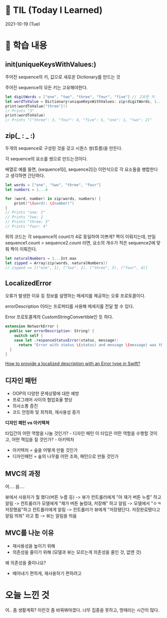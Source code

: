 # 📌 TIL (Today I Learned)
2021-10-19 (Tue)

# 📖 학습 내용

## init(uniqueKeysWithValues:)

주어진 sequence의 키, 값으로 새로운 Dictionary를 만드는 것

주어진 sequence의 모든 키는 고유해야한다.

```swift
let digitWords = ["one", "two", "three", "four", "five"] // 고유한 키
let wordToValue = Dictionary(uniqueKeysWithValues: zip(digitWords, 1...5))
print(wordToValue["three"]!)
// Prints "3"
print(wordToValue)
// Prints "["three": 3, "four": 4, "five": 5, "one": 1, "two": 2]"
```

## zip(_ : _ :)

두개의 sequence로 구성된 것을 갖고 시퀀스 쌍(튜플)을 만든다. 

각 sequence의 요소를 쌍으로 만드는것이다.

배열로 예를 들면, (sequence1[i], sequence2[i]) 이런식으로 각 요소들을 병합한다고 생각하면 간단하다.

```swift
let words = ["one", "two", "three", "four"]
let numbers = 1...4

for (word, number) in zip(words, numbers) {
    print("\(word): \(number)")
}
// Prints "one: 1"
// Prints "two: 2
// Prints "three: 3"
// Prints "four: 4"
```

위의 코드는 각 sequence의 count가 4로 동일하여 이쁘게? 짝이 이뤄지는데, 만일 sequence1.count > sequence2.count 라면, 요소의 개수가 적은 sequence2에 맞춰 짝이 이뤄진다.

```swift
let naturalNumbers = 1...Int.max
let zipped = Array(zip(words, naturalNumbers))
// zipped == [("one", 1), ("two", 2), ("three", 3), ("four", 4)]
```

## LocalizedError

오류가 발생한 이유 등 정보를 설명하는 메세지를 제공하는 오류 프로토콜이다.

errorDescription 이라는 프로퍼티를 사용해 메세지를 전달 할 수 있다.

Error 프로토콜계의 CustomStringConvertible인 듯 하다.

```swift
extension NetworkError {
  public var errorDescription: String? {
    switch self {
    case let .responseStatusError(status, message):
      return "Error with status \(status) and message \(message) was thrown"
  }
}
```
[How to provide a localized description with an Error type in Swift?](https://stackoverflow.com/questions/39176196/how-to-provide-a-localized-description-with-an-error-type-in-swift)

## 디자인 패턴

- OOP의 다양한 문제상황에 대한 예방
- 프로그래머 사이의 협업효율 향상
- 의사소통 증진
- 코드 안정화 및 최적화, 재사용성 증가

**디자인 패턴 vs 아키텍쳐**

타입간의 어떤 역할을 나눌 것인가? - 디자인 패턴
이 타입은 어떤 역할을 수행할 것이고, 어떤 책임을 질 것인가? - 아키텍처

- 아키텍처 = 숲을 어떻게 만들 것인가
- 디자인패턴 = 숲의 나무를 어떤 조화, 패턴으로 만들 것인가

## MVC의 과정

어.... 음....

뷰에서 사용자가 뭘 했다(버튼 누름 등) -> 뷰가 컨트롤러에게 "야 쟤가 버튼 누름" 하고 알림 -> 컨트롤러가 모델에게 "쟤가 버튼 눌렀대, 저장해" 하고 알림 -> 모델에서 "ㅇㅋ 저장했음"하고 컨트롤러에게 알림 -> 컨트롤러가 뷰에게 "저장됐단다. 저장완료됐다고 알림 띄워" 라고 함 -> 뷰는 알림을 띄움


## MVC를 나눈 이유

- 재사용성을 높이기 위해
- 의존성을 줄이기 위해 (모델과 뷰는 모르는게 의존성을 줄인 것, 없앤 것) 

왜 의존성을 줄이나요?

- 떼어내기 편하게, 재사용하기 편하려고

# 오늘 느낀 것
어.. 좀 생활계획? 이런것 좀 바꿔봐야겠다.
너무 집중을 못하고, 멍때리는 시간이 많다.


